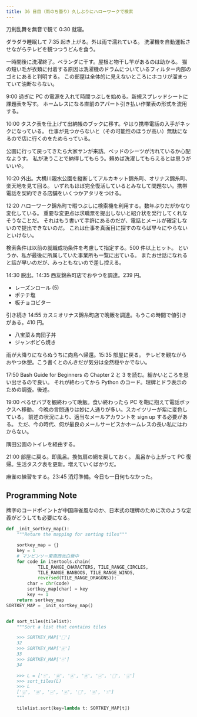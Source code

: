 ```yaml
---
title: 36 日目（雨のち曇り）久しぶりにハローワークで検索
---
```


刀剣乱舞を無音で観て 0:30 就寝。

ダラダラ睡眠して 7:35 起き上がる。外は雨で濡れている。
洗濯機を自動運転させながらテレビを観つつうどんを食う。

一時間後に洗濯終了。ベランダに干す。屋根と物干し竿があるのは助かる。
猫の短い毛が衣類に付着する原因は洗濯機のドラムについているフィルター内部のゴミにあると判明する。
この部屋は全体的に見えないところにホコリが溜まっていて油断ならない。

9:00 過ぎに PC の電源を入れて時間つぶしを始める。新規スプレッドシートに課題表を写す。
ホームレスになる直前のアパート引き払い作業表の形式を流用する。

10:00 タスク表を仕上げて出納帳のブックに移す。やはり携帯電話の入手がネックになっている。
仕事が見つからないと（その可能性のほうが高い）無駄になるので店に行くのをためらっている。

公園に行って戻ってきたら大家サンが来訪。ベッドのシーツが汚れているか心配なようす。
私が洗うことで納得してもらう。頼めば洗濯してもらえるとは思うがいいや。

10:20 外出。大横川親水公園を縦断してアルカキット錦糸町、オリナス錦糸町、楽天地を見て回る。
いずれもほぼ完全復活しているとみなして問題ない。携帯電話を契約できる店舗をいくつかアタリをつける。

12:20 ハローワーク錦糸町で暇つぶしに検索機を利用する。数年ぶりだがかなり変化している。
重要な変更点は求職票を提出しないと紹介状を発行してくれなそうなことだ。
それはもう書いて手許にあるのだが、電話とメールが確定しないので提出できないのだ。
これは仕事を真面目に探すのならば早々にやらないといけない。

検索条件は以前の就職成功条件を考慮して指定する。500 件以上ヒット。
というか、私が最後に所属していた事業所も一覧に出ている。
またお世話になれると話が早いのだが、みっともないので差し控える。

14:30 脱出。14:35 西友錦糸町店でおやつを調達。239 円。

* レーズンロール (5)
* ポテチ塩
* 板チョコビター

引き続き 14:55 カスミオリナス錦糸町店で晩飯を調達。もうこの時間で値引きがある。410 円。

* 八宝菜＆肉団子丼
* ジャンボどら焼き

雨が大降りにならぬうちに向島へ帰還。15:35 部屋に戻る。
テレビを観ながらおやつ休憩。こう書くとのんきだが気分は全然穏やかでない。

17:50 Bash Guide for Beginners の Chapter 2 と 3 を読む。細かいところを思い出せるので良い。
それが終わってから Python のコード。理牌とドラ表示のための調査。後述。

19:00 べるぜバブを観終わって晩飯。食い終わったら PC を鞄に抱えて電話ボックスへ移動。
今晩の言問通りは妙に人通りが多い。スカイツリーが紫に変色している。
前述の状況により、適当なメールアカウントを sign up する必要がある。
ただ、今の時代、何が最良のメールサービスかホームレスの長い私にはわからない。

隅田公園のトイレを経由する。

21:00 部屋に戻る。即風呂。換気扇の網を戻しておく。
風呂から上がって PC 復帰。生活タスク表を更新。増えていくばかりだ。

麻雀の練習をする。23:45 消灯準備。今日も一日何もなかった。

## Programming Note

牌字のコードポイントが中国麻雀風なのか、日本式の理牌のために次のような定義がどうしても必要になる。

```python
def _init_sortkey_map():
    """Return the mapping for sorting tiles"""

    sortkey_map = {}
    key = 1
    # マンピンソー東南西北白発中
    for code in itertools.chain(
            TILE_RANGE_CHARACTERS, TILE_RANGE_CIRCLES,
            TILE_RANGE_BANBOOS, TILE_RANGE_WINDS,
            reversed(TILE_RANGE_DRAGONS)):
        char = chr(code)
        sortkey_map[char] = key
        key += 1
    return sortkey_map
SORTKEY_MAP = _init_sortkey_map()


def sort_tiles(tilelist):
    """Sort a list that contains tiles

    >>> SORTKEY_MAP['🀆']
    32
    >>> SORTKEY_MAP['🀅']
    33
    >>> SORTKEY_MAP['🀄']
    34

    >>> L = ['🀄', '🀙', '🀀', '🀅', '🀐', '🀆', '🀇']
    >>> sort_tiles(L)
    >>> L
    ['🀇', '🀙', '🀐', '🀀', '🀆', '🀅', '🀄']
    """

    tilelist.sort(key=lambda t: SORTKEY_MAP[t])
```
